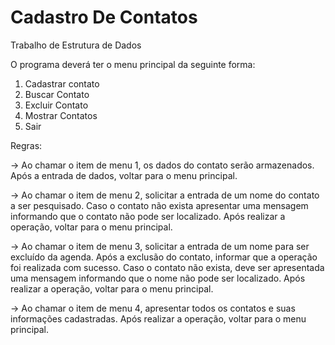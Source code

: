 # Cadastro De Contatos
Trabalho de Estrutura de Dados

O programa deverá ter o menu principal da seguinte forma:
1. Cadastrar contato
2. Buscar Contato
3. Excluir Contato
4. Mostrar Contatos
5. Sair

Regras:

→ Ao chamar o item de menu 1, os dados do contato serão armazenados. Após a entrada de
dados, voltar para o menu principal.

→ Ao chamar o item de menu 2, solicitar a entrada de um nome do contato a ser pesquisado.
Caso o contato não exista apresentar uma mensagem informando que o contato não pode ser
localizado. Após realizar a operação, voltar para o menu principal.

→ Ao chamar o item de menu 3, solicitar a entrada de um nome para ser excluído da agenda.
Após a exclusão do contato, informar que a operação foi realizada com sucesso. Caso o
contato não exista, deve ser apresentada uma mensagem informando que o nome não pode
ser localizado. Após realizar a operação, voltar para o menu principal.

→ Ao chamar o item de menu 4, apresentar todos os contatos e suas informações cadastradas.
Após realizar a operação, voltar para o menu principal.
